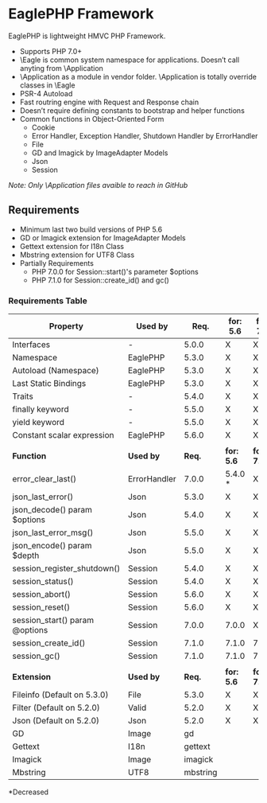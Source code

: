 # EaglePHP Framework

EaglePHP is lightweight HMVC PHP Framework.

 * Supports PHP 7.0+
 * \Eagle is common system namespace for applications. Doesn’t call anyting from \Application
 * \Application as a module in vendor folder. \Application is totally override classes in \Eagle
 * PSR-4 Autoload
 * Fast routring engine with Request and Response chain
 * Doesn’t require defining constants to bootstrap and helper functions
 * Common functions in Object-Oriented Form
   * Cookie
   * Error Handler, Exception Handler, Shutdown Handler by ErrorHandler
   * File
   * GD and Imagick by ImageAdapter Models
   * Json
   * Session


 *Note: Only \Application files avaible to reach in GitHub*

## Requirements

 * Minimum last two build versions of PHP 5.6
 * GD or Imagick extension for ImageAdapter Models
 * Gettext extension for I18n Class
 * Mbstring extension for UTF8 Class
 * Partially Requirements
   * PHP 7.0.0 for Session::start()'s parameter $options
   * PHP 7.1.0 for Session::create_id() and gc()

### Requirements Table

| Property                       | **Used by**  | **Req.** | **for: 5.6** | **for: 7.0** | **for: 7.1** |
|--------------------------------|--------------|----------|--------------|--------------|--------------|
| Interfaces                     | -            | 5.0.0    | X            | X            | X            |
| Namespace                      | EaglePHP     | 5.3.0    | X            | X            | X            |
| Autoload (Namespace)           | EaglePHP     | 5.3.0    | X            | X            | X            |
| Last Static Bindings           | EaglePHP     | 5.3.0    | X            | X            | X            |
| Traits                         | -            | 5.4.0    | X            | X            | X            |
| finally keyword                | -            | 5.5.0    | X            | X            | X            |
| yield keyword                  | -            | 5.5.0    | X            | X            | X            |
| Constant scalar expression     | EaglePHP     | 5.6.0    | X            | X            | X            |
|                                |              |          |              |              |              |
| **Function**                   | **Used by**  | **Req.** | **for: 5.6** | **for: 7.0** | **for: 7.1** |
| error_clear_last()             | ErrorHandler | 7.0.0    | 5.4.0 *      | X            | X            |
| json_last_error()              | Json         | 5.3.0    | X            | X            | X            |
| json_decode() param $options   | Json         | 5.4.0    | X            | X            | X            |
| json_last_error_msg()          | Json         | 5.5.0    | X            | X            | X            |
| json_encode() param $depth     | Json         | 5.5.0    | X            | X            | X            |
| session_register_shutdown()    | Session      | 5.4.0    | X            | X            | X            |
| session_status()               | Session      | 5.4.0    | X            | X            | X            |
| session_abort()                | Session      | 5.6.0    | X            | X            | X            |
| session_reset()                | Session      | 5.6.0    | X            | X            | X            |
| session_start() param @options | Session      | 7.0.0    | 7.0.0        | X            | X            |
| session_create_id()            | Session      | 7.1.0    | 7.1.0        | 7.1.0        | X            |
| session_gc()                   | Session      | 7.1.0    | 7.1.0        | 7.1.0        | X            |
|                                |              |          |              |              |              |
| **Extension**                  | **Used by**  | **Req.** | **for: 5.6** | **for: 7.0** | **for: 7.1** |
| Fileinfo (Default on 5.3.0)    | File         | 5.3.0    | X            | X            | X            |
| Filter (Default on 5.2.0)      | Valid        | 5.2.0    | X            | X            | X            |
| Json (Default on 5.2.0)        | Json         | 5.2.0    | X            | X            | X            |
| GD                             | Image        | gd       |              |              |              |
| Gettext                        | I18n         | gettext  |              |              |              |
| Imagick                        | Image        | imagick  |              |              |              |
| Mbstring                       | UTF8         | mbstring |              |              |              |

*Decreased

